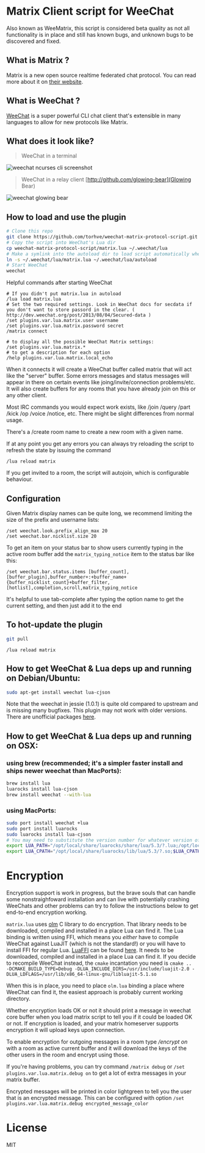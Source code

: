 # Matrix Client script for WeeChat

Also known as WeeMatrix, this script is considered beta quality as not all functionality is in place and still has known bugs, and unknown bugs to be discovered and fixed.

## What is Matrix ?

Matrix is a new open source realtime federated chat protocol. You can read more about it on [their website](http://matrix.org/blog/faq/).

## What is WeeChat ?

[WeeChat](http://weechat.org) is a super powerful CLI chat client that's extensible in many languages to allow for new protocols like Matrix.

## What does it look like?


> WeeChat in a terminal

![weechat ncurses cli screenshot](https://hveem.no/ss/weechat-matrix-ss.png)

> WeeChat in a relay client [http://github.com/glowing-bear](Glowing Bear)

![weechat glowing bear](https://hveem.no/ss/weechat-matrix-gb.png)

## How to load and use the plugin

```bash
# Clone this repo
git clone https://github.com/torhve/weechat-matrix-protocol-script.git
# Copy the script into WeeChat's Lua dir
cp weechat-matrix-protocol-script/matrix.lua ~/.weechat/lua
# Make a symlink into the autoload dir to load script automatically when WeeChat starts
ln -s ~/.weechat/lua/matrix.lua ~/.weechat/lua/autoload
# Start WeeChat
weechat
```
Helpful commands after starting WeeChat
```
# If you didn't put matrix.lua in autoload
/lua load matrix.lua
# Set the two required settings. Look in WeeChat docs for secdata if you don't want to store passord in the clear. ( http://dev.weechat.org/post/2013/08/04/Secured-data )
/set plugins.var.lua.matrix.user username
/set plugins.var.lua.matrix.password secret
/matrix connect

# to display all the possible WeeChat Matrix settings:
/set plugins.var.lua.matrix.*
# to get a description for each option
/help plugins.var.lua.matrix.local_echo

```

When it connects it will create a WeeChat buffer called matrix that will act
like the "server" buffer. Some errors messages and status messages will appear
in there on certain events like joing/invite/connection problems/etc. It will
also create buffers for any rooms that you have already join on this or any
other client.

Most IRC commands you would expect work exists, like /join /query /part /kick
/op /voice /notice, etc. There might be slight differences from normal usage.

There's a /create room name to create a new room with a given name.

If at any point you get any errors you can always try reloading the script to
refresh the state by issuing the command

```
/lua reload matrix
```

If you get invited to a room, the script will autojoin, which is configurable
behaviour.

## Configuration

Given Matrix display names can be quite long, we recommend limiting
the size of the prefix and username lists:

```
/set weechat.look.prefix_align_max 20
/set weechat.bar.nicklist.size 20
```

To get an item on your status bar to show users currently typing in the active room buffer add the `matrix_typing_notice` item to the status bar like this:
```
/set weechat.bar.status.items [buffer_count],[buffer_plugin],buffer_number+:+buffer_name+{buffer_nicklist_count}+buffer_filter,[hotlist],completion,scroll,matrix_typing_notice
```

It's helpful to use tab-complete after typing the option name to get the current setting, and then just add it to the end

## To hot-update the plugin

```bash
git pull
```

```
/lua reload matrix
```

## How to get WeeChat & Lua deps up and running on Debian/Ubuntu:

```bash
sudo apt-get install weechat lua-cjson
```

Note that the weechat in jessie (1.0.1) is quite old compared to upstream and is
missing many bugfixes. This plugin may not work with older versions. There are
unofficial packages [here](https://weechat.org/download/debian/).

## How to get WeeChat & Lua deps up and running on OSX:

### using brew (recommended; it's a simpler faster install and ships newer weechat than MacPorts):
```bash
brew install lua
luarocks install lua-cjson
brew install weechat --with-lua
```

### using MacPorts:
```bash
sudo port install weechat +lua
sudo port install luarocks
sudo luarocks install lua-cjson
# You may need to substitute the version number for whatever version of lua macports installed
export LUA_PATH="/opt/local/share/luarocks/share/lua/5.3/?.lua;/opt/local/share/luarocks/share/lua/5.3/?/init.lua;$LUA_PATH"
export LUA_CPATH="/opt/local/share/luarocks/lib/lua/5.3/?.so;$LUA_CPATH"
```

# Encryption

Encryption support is work in progress, but the brave souls that can handle some nonstraighfoward installation and can live with potentially crashing WeeChats and other problems can try to follow the instructions below to get end-to-end encryption working.

`matrix.lua` uses [olm](https://matrix.org/git/olm/) C library to do encryption. That library needs to be downloaded, compiled and installed in a place Lua can find it.
The Lua binding is written using FFI, which means you *either* have to compile WeeChat against LuaJIT (which is not the standard!) or you will have to install FFI for regular Lua.
[LuaFFI](https://github.com/jmckaskill/luaffi) can be found [here](https://github.com/jmckaskill/luaffi). It needs to be downloaded, compiled and installed in a place Lua can find it.
If you decide to recompile WeeChat instead, the `cmake` incantation you need is `cmake ..  -DCMAKE_BUILD_TYPE=Debug -DLUA_INCLUDE_DIRS=/usr/include/luajit-2.0 -DLUA_LDFLAGS=/usr/lib/x86_64-linux-gnu/libluajit-5.1.so`

When this is in place, you need to place `olm.lua` binding a place where WeeChat can find it, the easiest approach is probably current working directory.

Whether encryption loads OK or not it should print a message in weechat core buffer when you load matrix script to tell you if it could be loaded OK or not.
If encryption is loaded, and your matrix homeserver supports encryption it will upload keys upon connection.

To enable encryption for outgoing messages in a room type */encrypt on* with a room as active current buffer and it will download the keys of the other users in the room and encrypt using those.

If you're having problems, you can try command `/matrix debug` or `/set plugins.var.lua.matrix.debug on` to get a lot of extra messages in your matrix buffer.

Encrypted messages will be printed in color lightgreen to tell you the user that is an encrypted message. This can be configured with option `/set plugins.var.lua.matrix.debug encrypted_message_color`

# License

MIT
